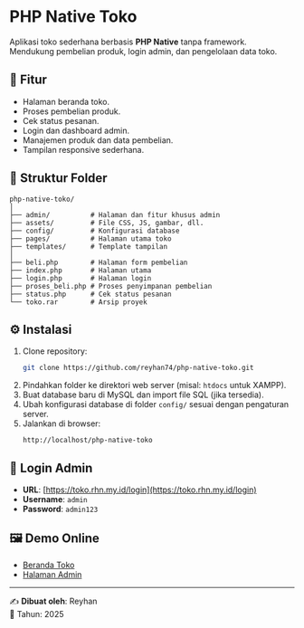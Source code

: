 # PHP Native Toko

Aplikasi toko sederhana berbasis **PHP Native** tanpa framework.  
Mendukung pembelian produk, login admin, dan pengelolaan data toko.

## 📌 Fitur
- Halaman beranda toko.
- Proses pembelian produk.
- Cek status pesanan.
- Login dan dashboard admin.
- Manajemen produk dan data pembelian.
- Tampilan responsive sederhana.

## 📂 Struktur Folder
```
php-native-toko/
│
├── admin/          # Halaman dan fitur khusus admin
├── assets/         # File CSS, JS, gambar, dll.
├── config/         # Konfigurasi database
├── pages/          # Halaman utama toko
├── templates/      # Template tampilan
│
├── beli.php        # Halaman form pembelian
├── index.php       # Halaman utama
├── login.php       # Halaman login
├── proses_beli.php # Proses penyimpanan pembelian
├── status.php      # Cek status pesanan
└── toko.rar        # Arsip proyek
```

## ⚙️ Instalasi
1. Clone repository:
   ```bash
   git clone https://github.com/reyhan74/php-native-toko.git
   ```
2. Pindahkan folder ke direktori web server (misal: `htdocs` untuk XAMPP).
3. Buat database baru di MySQL dan import file SQL (jika tersedia).
4. Ubah konfigurasi database di folder `config/` sesuai dengan pengaturan server.
5. Jalankan di browser:
   ```
   http://localhost/php-native-toko
   ```

## 🔑 Login Admin
- **URL**: [https://toko.rhn.my.id/login](https://toko.rhn.my.id/login)  
- **Username**: `admin`  
- **Password**: `admin123`

## 🖼️ Demo Online
- [Beranda Toko](https://toko.rhn.my.id/)  
- [Halaman Admin](https://toko.rhn.my.id/admin)

---

✍️ **Dibuat oleh**: Reyhan  
📅 Tahun: 2025
